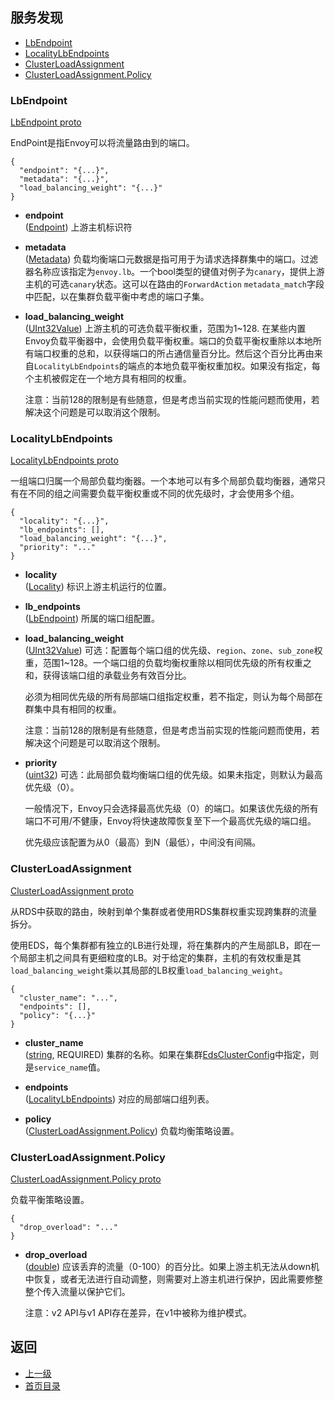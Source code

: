 ## 服务发现

- [LbEndpoint](#lbendpoint)
- [LocalityLbEndpoints](#localitylbendpoints)
- [ClusterLoadAssignment](#clusterloadassignment)
- [ClusterLoadAssignment.Policy](#clusterloadassignmentpolicy)


### LbEndpoint
[LbEndpoint proto](https://github.com/envoyproxy/data-plane-api/blob/master/api/eds.proto#L62)

EndPoint是指Envoy可以将流量路由到的端口。

```
{
  "endpoint": "{...}",
  "metadata": "{...}",
  "load_balancing_weight": "{...}"
}
```

- **endpoint**<br />
	([Endpoint](../v2APIreference/Commontypes.md)) 上游主机标识符

- **metadata**<br />
	([Metadata](../v2APIreference/Commontypes.md)) 负载均衡端口元数据是指可用于为请求选择群集中的端口。过滤器名称应该指定为`envoy.lb`。一个bool类型的键值对例子为`canary`，提供上游主机的可选`canary`状态。这可以在路由的`ForwardAction` `metadata_match`字段中匹配，以在集群负载平衡中考虑的端口子集。

- **load_balancing_weight**<br />
	([UInt32Value](https://developers.google.com/protocol-buffers/docs/reference/google.protobuf#uint32value)) 上游主机的可选负载平衡权重，范围为1~128. 在某些内置Envoy负载平衡器中，会使用负载平衡权重。端口的负载平衡权重除以本地所有端口权重的总和，以获得端口的所占通信量百分比。然后这个百分比再由来自`LocalityLbEndpoints`的端点的本地负载平衡权重加权。如果没有指定，每个主机被假定在一个地方具有相同的权重。

    注意：当前128的限制是有些随意，但是考虑当前实现的性能问题而使用，若解决这个问题是可以取消这个限制。

### LocalityLbEndpoints
[LocalityLbEndpoints proto](https://github.com/envoyproxy/data-plane-api/blob/master/api/eds.proto#L100)

一组端口归属一个局部负载均衡器。一个本地可以有多个局部负载均衡器，通常只有在不同的组之间需要负载平衡权重或不同的优先级时，才会使用多个组。

```
{
  "locality": "{...}",
  "lb_endpoints": [],
  "load_balancing_weight": "{...}",
  "priority": "..."
}
```

- **locality**<br />
	([Locality](../v2APIreference/Commontypes.md)) 标识上游主机运行的位置。

- **lb_endpoints**<br />
	([LbEndpoint](#lbendpoint)) 所属的端口组配置。

- **load_balancing_weight**<br />
	([UInt32Value](https://developers.google.com/protocol-buffers/docs/reference/google.protobuf#uint32value)) 可选：配置每个端口组的优先级、`region`、`zone`、`sub_zone`权重，范围1~128。一个端口组的负载均衡权重除以相同优先级的所有权重之和，获得该端口组的承载业务有效百分比。

     必须为相同优先级的所有局部端口组指定权重，若不指定，则认为每个局部在群集中具有相同的权重。

     注意：当前128的限制是有些随意，但是考虑当前实现的性能问题而使用，若解决这个问题是可以取消这个限制。

- **priority**<br />
	([uint32](https://developers.google.com/protocol-buffers/docs/proto#scalar)) 可选：此局部负载均衡端口组的优先级。如果未指定，则默认为最高优先级（0）。
    
    一般情况下，Envoy只会选择最高优先级（0）的端口。如果该优先级的所有端口不可用/不健康，Envoy将快速故障恢复至下一个最高优先级的端口组。

     优先级应该配置为从0（最高）到N（最低），中间没有间隔。

### ClusterLoadAssignment
[ClusterLoadAssignment proto](https://github.com/envoyproxy/data-plane-api/blob/master/api/eds.proto#L244)

从RDS中获取的路由，映射到单个集群或者使用RDS集群权重实现跨集群的流量拆分。

使用EDS，每个集群都有独立的LB进行处理，将在集群内的产生局部LB，即在一个局部主机之间具有更细粒度的LB。对于给定的集群，主机的有效权重是其`load_balancing_weight`乘以其局部的LB权重`load_balancing_weight`。

```
{
  "cluster_name": "...",
  "endpoints": [],
  "policy": "{...}"
}
```

- **cluster_name**<br />
	([string](https://developers.google.com/protocol-buffers/docs/proto#scalar), REQUIRED) 集群的名称。如果在集群[EdsClusterConfig](../v2APIreference/ClustersandCDS.md)中指定，则是`service_name`值。

- **endpoints**<br />
	([LocalityLbEndpoints](#localitylbendpoints)) 对应的局部端口组列表。

- **policy**<br />
	([ClusterLoadAssignment.Policy](#clusterloadassignmentpolicy)) 负载均衡策略设置。

### ClusterLoadAssignment.Policy
[ClusterLoadAssignment.Policy proto](https://github.com/envoyproxy/data-plane-api/blob/master/api/eds.proto#L255)

负载平衡策略设置。

```
{
  "drop_overload": "..."
}
```

- **drop_overload**<br />
	([double](https://developers.google.com/protocol-buffers/docs/proto#scalar)) 应该丢弃的流量（0-100）的百分比。如果上游主机无法从down机中恢复，或者无法进行自动调整，则需要对上游主机进行保护，因此需要修整整个传入流量以保护它们。

    注意：v2 API与v1 API存在差异，在v1中被称为维护模式。

## 返回
- [上一级](../v2APIreference.md)
- [首页目录](../README.md)

